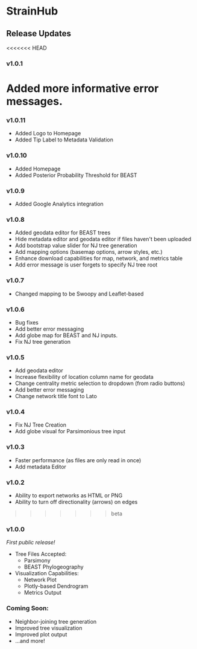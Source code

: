 # StrainHub

## Release Updates

<<<<<<< HEAD
### v1.0.1

Added more informative error messages.
=======
### v1.0.11
- Added Logo to Homepage
- Added Tip Label to Metadata Validation

### v1.0.10
- Added Homepage
- Added Posterior Probability Threshold for BEAST

### v1.0.9
- Added Google Analytics integration

### v1.0.8
- Added geodata editor for BEAST trees
- Hide metadata editor and geodata editor if files haven't been uploaded
- Add bootstrap value slider for NJ tree generation
- Add mapping options (basemap options, arrow styles, etc.)
- Enhance download capabilities for map, network, and metrics table
- Add error message is user forgets to specify NJ tree root

### v1.0.7
- Changed mapping to be Swoopy and Leaflet-based

### v1.0.6
- Bug fixes
- Add better error messaging
- Add globe map for BEAST and NJ inputs.
- Fix NJ tree generation

### v1.0.5
- Add geodata editor
- Increase flexibility of location column name for geodata
- Change centrality metric selection to dropdown (from radio buttons)
- Add better error messaging
- Change network title font to Lato

### v1.0.4
- Fix NJ Tree Creation
- Add globe visual for Parsimonious tree input

### v1.0.3
- Faster performance (as files are only read in once)
- Add metadata Editor

### v1.0.2
- Ability to export networks as HTML or PNG
- Ability to turn off directionality (arrows) on edges
>>>>>>> beta

### v1.0.0

_First public release!_

- Tree Files Accepted:
  - Parsimony
  - BEAST Phylogeography
- Visualization Capabilities:
  - Network Plot
  - Plotly-based Dendrogram
  - Metrics Output

### Coming Soon:

- Neighbor-joining tree generation
- Improved tree visualization
- Improved plot output
- ...and more!

